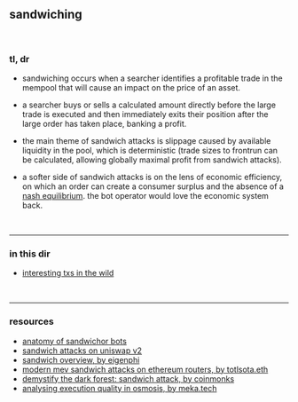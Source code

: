 ## sandwiching

<br>

### tl, dr

* sandwiching occurs when a searcher identifies a profitable trade in the mempool that will cause an impact on the price of an asset.

* a searcher buys or sells a calculated amount directly before the large trade is executed and then immediately exits their position after the large order has taken place, banking a profit.

* the main theme of sandwich attacks is slippage caused by available liquidity in the pool, which is deterministic (trade sizes to frontrun can be calculated, allowing globally maximal profit from sandwich attacks).

* a softer side of sandwich attacks is on the lens of economic efficiency, on which an order can create a consumer surplus and the absence of a [nash equilibrium](https://en.wikipedia.org/wiki/Nash_equilibrium). the bot operator would love the economic system back.

<br>


---

### in this dir

* [interesting txs in the wild](interesting_examples.md)


<br>

---

### resources

* [anatomy of sandwichor bots](https://github.com/go-outside-labs/mev-toolkit/blob/main/anatomy_of_mev_bots/bots/sandwichors.md)
* [sandwich attacks on uniswap v2](https://www.defi-sandwi.ch/)
* [sandwich overview, by eigenphi](https://eigenphi.io/mev/ethereum/sandwich)
* [modern mev sandwich attacks on ethereum routers, by totlsota.eth](https://mirror.xyz/totlsota.eth/9JaNkZ1XQfQD6Y79aLYHC_kb_dSBoJ2JYiag5BuGGM8)
* [demystify the dark forest: sandwich attack, by coinmonks](https://medium.com/coinmonks/demystify-the-dark-forest-on-ethereum-sandwich-attacks-5a3aec9fa33e)
* [analysing execution quality in osmosis, by meka.tech](https://meka.tech/writing/analysing-execution-quality-in-osmosis--e9dd8394-0d09-4d92-a0c7-27629d321af0)


